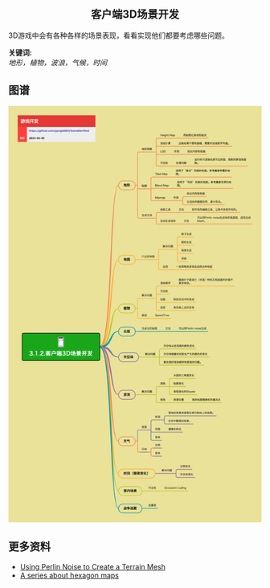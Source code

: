 <h2 align="center">客户端3D场景开发</h2>
<p>
3D游戏中会有各种各样的场景表现，看看实现他们都要考虑哪些问题。
</p>

**关键词:**<br/> 
*地形，植物，波浪，气候，时间*

## 图谱
![图片加载中...](../../exports/3.1.2.客户端3D场景开发.png?raw=true)

## 更多资料
* [Using Perlin Noise to Create a Terrain Mesh](https://www.scratchapixel.com/lessons/procedural-generation-virtual-worlds/perlin-noise-part-2/perlin-noise-terrain-mesh)
* [A series about hexagon maps](https://catlikecoding.com/unity/tutorials/hex-map/)
